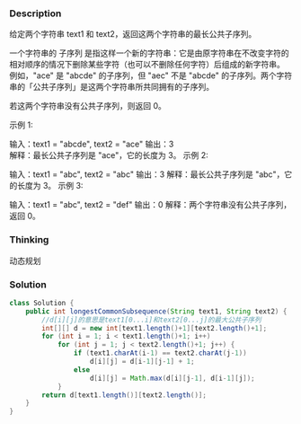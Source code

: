 ### Description

给定两个字符串 text1 和 text2，返回这两个字符串的最长公共子序列。

一个字符串的 子序列 是指这样一个新的字符串：它是由原字符串在不改变字符的相对顺序的情况下删除某些字符（也可以不删除任何字符）后组成的新字符串。
例如，"ace" 是 "abcde" 的子序列，但 "aec" 不是 "abcde" 的子序列。两个字符串的「公共子序列」是这两个字符串所共同拥有的子序列。

若这两个字符串没有公共子序列，则返回 0。

示例 1:

输入：text1 = "abcde", text2 = "ace" 
输出：3  
解释：最长公共子序列是 "ace"，它的长度为 3。
示例 2:

输入：text1 = "abc", text2 = "abc"
输出：3
解释：最长公共子序列是 "abc"，它的长度为 3。
示例 3:

输入：text1 = "abc", text2 = "def"
输出：0
解释：两个字符串没有公共子序列，返回 0。

### Thinking

动态规划

### Solution
```java
class Solution {
    public int longestCommonSubsequence(String text1, String text2) {
        //d[i][j]的意思是text1[0...i]和text2[0...j]的最大公共子序列
        int[][] d = new int[text1.length()+1][text2.length()+1];
        for (int i = 1; i < text1.length()+1; i++)
            for (int j = 1; j < text2.length()+1; j++) {
                if (text1.charAt(i-1) == text2.charAt(j-1))
                    d[i][j] = d[i-1][j-1] + 1;
                else
                    d[i][j] = Math.max(d[i][j-1], d[i-1][j]);
            }
        return d[text1.length()][text2.length()];
    }
}
```